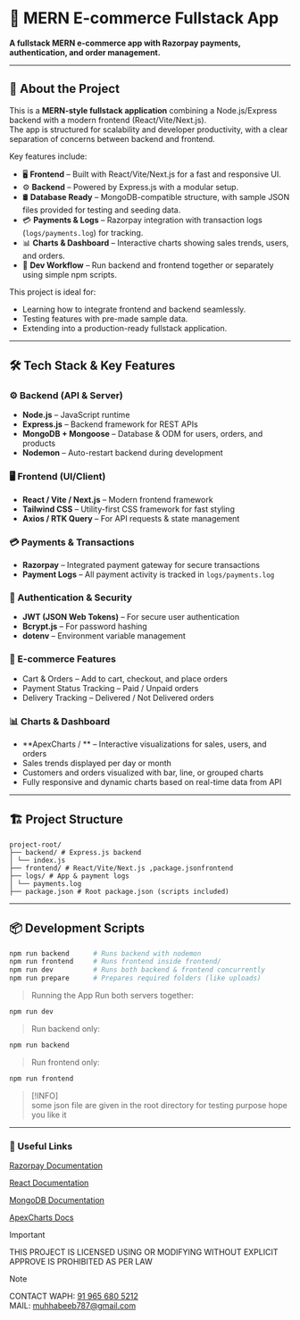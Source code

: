 # 🛒 MERN E-commerce Fullstack App

**A fullstack MERN e-commerce app with Razorpay payments, authentication, and order management.**

---

## 📖 About the Project

This is a **MERN-style fullstack application** combining a Node.js/Express backend with a modern frontend (React/Vite/Next.js).  
The app is structured for scalability and developer productivity, with a clear separation of concerns between backend and frontend.

Key features include:

- 🖥 **Frontend** – Built with React/Vite/Next.js for a fast and responsive UI.
- ⚙️ **Backend** – Powered by Express.js with a modular setup.
- 🛢 **Database Ready** – MongoDB-compatible structure, with sample JSON files provided for testing and seeding data.
- 💳 **Payments & Logs** – Razorpay integration with transaction logs (`logs/payments.log`) for tracking.
- 📊 **Charts & Dashboard** – Interactive charts showing sales trends, users, and orders.
- 🔄 **Dev Workflow** – Run backend and frontend together or separately using simple npm scripts.

This project is ideal for:

- Learning how to integrate frontend and backend seamlessly.
- Testing features with pre-made sample data.
- Extending into a production-ready fullstack application.

---

## 🛠 Tech Stack & Key Features

### ⚙️ Backend (API & Server)

- **Node.js** – JavaScript runtime
- **Express.js** – Backend framework for REST APIs
- **MongoDB + Mongoose** – Database & ODM for users, orders, and products
- **Nodemon** – Auto-restart backend during development

### 🖥 Frontend (UI/Client)

- **React / Vite / Next.js** – Modern frontend framework
- **Tailwind CSS** – Utility-first CSS framework for fast styling
- **Axios / RTK Query** – For API requests & state management

### 💳 Payments & Transactions

- **Razorpay** – Integrated payment gateway for secure transactions
- **Payment Logs** – All payment activity is tracked in `logs/payments.log`

### 🔐 Authentication & Security

- **JWT (JSON Web Tokens)** – For secure user authentication
- **Bcrypt.js** – For password hashing
- **dotenv** – Environment variable management

### 🛒 E-commerce Features

- Cart & Orders – Add to cart, checkout, and place orders
- Payment Status Tracking – Paid / Unpaid orders
- Delivery Tracking – Delivered / Not Delivered orders

### 📊 Charts & Dashboard

- **ApexCharts / ** – Interactive visualizations for sales, users, and orders
- Sales trends displayed per day or month
- Customers and orders visualized with bar, line, or grouped charts
- Fully responsive and dynamic charts based on real-time data from API

---

## 🏗 Project Structure

```
project-root/
├── backend/ # Express.js backend
│ └── index.js
├── frontend/ # React/Vite/Next.js ,package.jsonfrontend
├── logs/ # App & payment logs
│ └── payments.log
├── package.json # Root package.json (scripts included)
```

---

## 📦 Development Scripts

```bash
npm run backend      # Runs backend with nodemon
npm run frontend     # Runs frontend inside frontend/
npm run dev          # Runs both backend & frontend concurrently
npm run prepare      # Prepares required folders (like uploads)
```

> Running the App
> Run both servers together:

```bash
npm run dev
```

> Run backend only:

```bash
npm run backend
```

> Run frontend only:

```bash
npm run frontend
```

> [!INFO]\
> some json file are given in the root directory for testing purpose
> hope you like it

---

### 🔗 Useful Links

[Razorpay Documentation]("https://razorpay.com/docs/")

[React Documentation]("https://react.dev/")

[MongoDB Documentation]("https://www.mongodb.com/docs/")

[ApexCharts Docs]("https://apexcharts.com/docs/")

> [!IMPORTANT]
> THIS PROJECT IS LICENSED
> USING OR MODIFYING WITHOUT EXPLICIT APPROVE IS PROHIBITED AS PER LAW

> [!NOTE]
> CONTACT
> WAPH: [91 965 680 5212]("https:/wa.me/919656805212")<br/>
> MAIL: [muhhabeeb787@gmail.com](mailto:muhhabeeb787@gmail.com)

